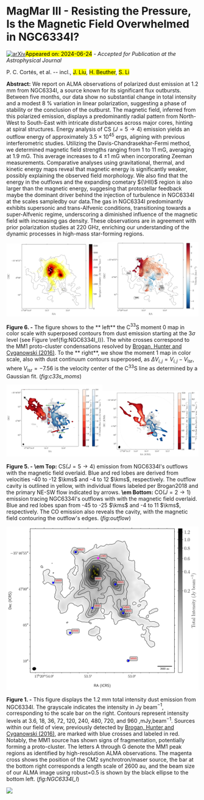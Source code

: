 <div class="macros" style="visibility:hidden;">
$\newcommand{\ensuremath}{}$
$\newcommand{\xspace}{}$
$\newcommand{\object}[1]{\texttt{#1}}$
$\newcommand{\farcs}{{.}''}$
$\newcommand{\farcm}{{.}'}$
$\newcommand{\arcsec}{''}$
$\newcommand{\arcmin}{'}$
$\newcommand{\ion}[2]{#1#2}$
$\newcommand{\textsc}[1]{\textrm{#1}}$
$\newcommand{\hl}[1]{\textrm{#1}}$
$\newcommand{\footnote}[1]{}$
$\newcommand$
$\newcommand$
$\newcommand{\hr}{\mbox{^h}}$
$\newcommand{\kms}{\mbox{km s^{-1}}}$
$\newcommand{\fluxunits}{\mbox{erg cm^{-2} s^{-1}}}$
$\newcommand{\uJy}{\mbox{\muJy}}$
$\newcommand{\um}{\mbox{\mum}}$
$\newcommand{\ULL}{\mbox{<27.0}}$
$\newcommand{\Msun}{\mbox{M_{\odot}}}$
$\newcommand{\Mdot}{\mbox{\dot{m}_{-4}}}$
$\newcommand{\Lsun}{\mbox{L_{\odot}}}$
$\newcommand{\E}[1]{\hbox{10^{ #1 }}}$
$\newcommand{\per}[1]{\hbox{#1^{-1}}}$
$\newcommand{\tothe}[1]{\hbox{^{#1}}}$
$\newcommand{\about}{\mbox{\sim}}$
$\newcommand{\SIG}{\mbox{W~m^{-2}~Hz^{-1}~sr^{-1}}}$
$\newcommand{\nISM}{\mbox{n_{\rm ISM}}}$
$\newcommand{\min}{\mbox{^m}}$
$\newcommand{\sec}{\mbox{^s}}$
$\newcommand{\deg}{\mbox{^{\circ}}}$
$\newcommand{\HII}{\hbox{H \small{II}}}$</div>



<div id="title">

# MagMar III - Resisting the Pressure, Is the Magnetic Field Overwhelmed in NGC6334I?

</div>
<div id="comments">

[![arXiv](https://img.shields.io/badge/arXiv-2406.14663-b31b1b.svg)](https://arxiv.org/abs/2406.14663)<mark>Appeared on: 2024-06-24</mark> -  _Accepted for Publication at the Astrophysical Journal_

</div>
<div id="authors">

P. C. Cortés, et al. -- incl., <mark>J. Liu</mark>, <mark>H. Beuther</mark>, <mark>S. Li</mark>

</div>
<div id="abstract">

**Abstract:** We report on ALMA observations of polarized dust emission at 1.2 mm from NGC6334I, a source known for its significant flux outbursts. Between five months, our data show no substantial change in total intensity  and a modest 8 \% variation in linear polarization, suggesting a phase of stability or the conclusion of the outburst. The magnetic field, inferred from this polarized emission, displays a predominantly radial pattern from North-West to South-East with intricate disturbances across major cores, hinting at spiral structures. Energy analysis of CS $(J=5 \rightarrow 4)$ emission yields an outflow energy of approximately $3.5\times10^{45}$ ergs, aligning with previous interferometric studies. Utilizing the Davis-Chandrasekhar-Fermi method, we determined magnetic field strengths ranging from 1 to 11 mG, averaging at 1.9 mG. This average increases to 4 $\pm 1$ mG when incorporating Zeeman measurements. Comparative analyses using gravitational, thermal, and kinetic energy maps reveal that magnetic energy is significantly weaker, possibly explaining the observed field morphology.	We also find that the energy in the outflows and the expanding cometary ${\HII}$ region is also larger than the magnetic energy, suggesing that protostellar feedback maybe the dominant driver behind the injection of turbulence in NGC6334I at the scales sampledby our data.The gas in NGC6334I predominantly exhibits supersonic and trans-Alfvenic conditions, transitioning towards a super-Alfvenic regime, underscoring a diminished influence of the magnetic field with increasing gas density. These observations are in agreement with prior polarization studies at 220 GHz, enriching our understanding of the dynamic processes in high-mass star-forming regions.

</div>

<div id="div_fig1">

<img src="tmp_2406.14663/./ngc6334I_C33S_moment_0_annotated.png" alt="Fig6.1" width="50%"/><img src="tmp_2406.14663/./ngc6334I_C33S_Dust_moment_1_labels.png" alt="Fig6.2" width="50%"/>

**Figure 6. -** The figure shows to the ** left** the C$^{33}$S moment 0 map in color scale with superposed contours from dust emission starting at the $3\sigma$ level (see Figure \ref{fig:NGC6334I_I}). The white crosses correspond to the MM1 proto-cluster condensations resolved by [Brogan, Hunter and Cyganowski (2016)](). To the ** right**, we show the moment 1 map in color scale, also with dust continuum contours superposed, as $\Delta V_{i,j} = V_{i,j} - V_{\mathrm{lsr}}$, where $V_{\mathrm{lsr}}= -7.56$ is the velocity center of the C$^{33}$S line as determined by a Gaussian fit.
 (*fig:c33s_moms*)

</div>
<div id="div_fig2">

<img src="tmp_2406.14663/./ngc6334I_CS_Outflow_Field.png" alt="Fig5.1" width="50%"/><img src="tmp_2406.14663/./ngc6334I_12CO_Outflow_Field.png" alt="Fig5.2" width="50%"/>

**Figure 5. -** **\em Top:** CS($J=5 \rightarrow 4$) emission from NGC6334I's outflows  with the magnetic field overlaid. Blue and red lobes are derived from velocities -40 to -12 $\kms$ and -4 to 12 $\kms$, respectively. The outflow cavity is outlined in yellow, with individual flows labeled per Brogan2018 and the primary NE-SW flow indicated by arrows.
**\em Bottom:** CO($J=2 \rightarrow 1$) emission tracing NGC6334I's outflows with with the magnetic field overlaid. Blue and red lobes span from -45 to -25 $\kms$ and -4 to 11 $\kms$, respectively. The CO emission also reveals the cavity, with the magnetic field contouring the outflow's edges.
 (*fig:outflow*)

</div>
<div id="div_fig3">

<img src="tmp_2406.14663/./NGC6334I_SI.png" alt="Fig1" width="100%"/>

**Figure 1. -** This figure displays the 1.2 mm total intensity dust emission from NGC6334I. The grayscale indicates the intensity in Jy beam$^{-1}$, corresponding to the scale bar on the right. Contours represent intensity levels at 3.6, 18, 36, 72, 120, 240, 480, 720, and 960 ,mJy,beam$^{-1}$. Sources within our field of view, previously detected by [Brogan, Hunter and Cyganowski (2016)](), are marked with blue crosses and labeled in red. Notably, the MM1 source has shown signs of fragmentation, potentially forming a proto-cluster. The letters A through G denote the MM1 peak regions as identified by high-resolution ALMA observations. The magenta cross shows the position of the CM2 synchrotron/maser source, the bar at the bottom right corresponds a length scale of 2600 au, and the beam size of our ALMA image using robust=0.5 is shown by the black ellipse to the bottom left.
 (*fig:NGC6334I_I*)

</div><div id="qrcode"><img src=https://api.qrserver.com/v1/create-qr-code/?size=100x100&data="https://arxiv.org/abs/2406.14663"></div>